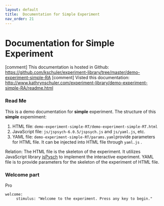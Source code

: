```yaml
---
layout: default
title:  Documentation for Simple Experiment
nav_order: 21
---
```

# Documentation for Simple Experiment

[comment] This documentation is hosted in Github: https://github.com/kschuler/experiment-library/tree/master/demo-experiment-simple-RA
[comment] Visted this documentation: http://www.kathrynschuler.com/experiment-library/demo-experiment-simple-RA/readme.html


### Read Me
This is a demo documentation for **simple** experiment. The structure of this **simple** expemiment:


1. HTML file: `demo-experiment-simple-RT/demo-experiment-simple-RT.html`
2. JavaScript file: `js/jspsych-6.0.5/jspsych.js` and  `js/yaml.js`, etc.
3. YAML file: `demo-experiment-simple-RT/params.yaml`provide parameters for HTML file.  It can be injected into HTML file through `yaml.js` .

Relation: The HTML file is the skeleton of the experiment. It utilizes JavaScript library  [jsPysch](https://www.jspsych.org/) to implement the interactive experiment. YAML file is to provide parameters for the skeleton of the experiment of HTML file. 

### Welcome part
Pro
```
welcome:
     stimulus: "Welcome to the experiment. Press any key to begin."
```
<!--stackedit_data:
eyJoaXN0b3J5IjpbLTk1NzY3MTc2Nyw5MTQ5MDIyODIsMTkxNz
g1MDk0OSwtNzA4MzY5MjA3LC0xNzU1MTYwMTA2LDk5NzA4MDgy
MiwxMTg5OTgwNzM0LDE2MDkyOTcxNTAsLTQ5MTYzNTQ3OSwtMT
k0MDY5MjE0MCwtODY0MzAzMDUxLC03MzkzNjUxNDAsMTU4MTQ2
Mzk4NiwtMTA1OTQzNzU3MywyOTY2NTI0NzMsMTc4ODc5NTQ3NS
wtMTk2MDcyNDM0NCwxNzg2MDU4NTUzXX0=
-->